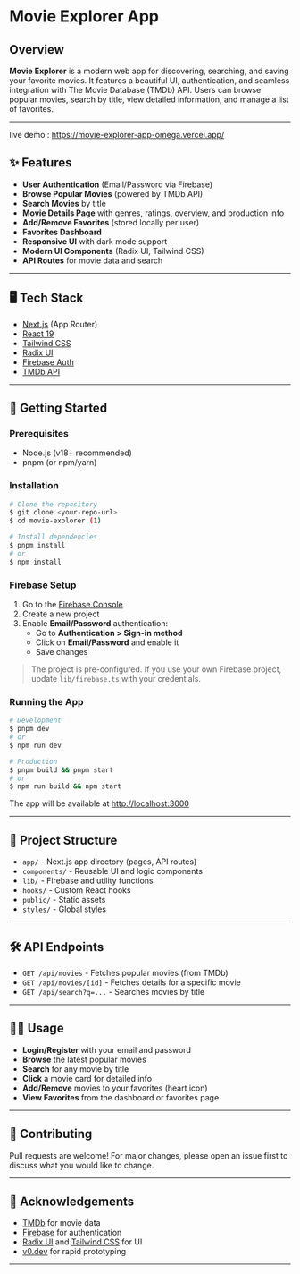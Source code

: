 # Movie Explorer App
## Overview

**Movie Explorer** is a modern web app for discovering, searching, and saving your favorite movies. It features a beautiful UI, authentication, and seamless integration with The Movie Database (TMDb) API. Users can browse popular movies, search by title, view detailed information, and manage a list of favorites.

---

live demo : https://movie-explorer-app-omega.vercel.app/

## ✨ Features

- **User Authentication** (Email/Password via Firebase)
- **Browse Popular Movies** (powered by TMDb API)
- **Search Movies** by title
- **Movie Details Page** with genres, ratings, overview, and production info
- **Add/Remove Favorites** (stored locally per user)
- **Favorites Dashboard**
- **Responsive UI** with dark mode support
- **Modern UI Components** (Radix UI, Tailwind CSS)
- **API Routes** for movie data and search

---

## 🖥️ Tech Stack

- [Next.js](https://nextjs.org/) (App Router)
- [React 19](https://react.dev/)
- [Tailwind CSS](https://tailwindcss.com/)
- [Radix UI](https://www.radix-ui.com/)
- [Firebase Auth](https://firebase.google.com/)
- [TMDb API](https://www.themoviedb.org/documentation/api)

---

## 🚀 Getting Started

### Prerequisites
- Node.js (v18+ recommended)
- pnpm (or npm/yarn)

### Installation

```bash
# Clone the repository
$ git clone <your-repo-url>
$ cd movie-explorer (1)

# Install dependencies
$ pnpm install
# or
$ npm install
```

### Firebase Setup

1. Go to the [Firebase Console](https://console.firebase.google.com/)
2. Create a new project 
3. Enable **Email/Password** authentication:
   - Go to **Authentication > Sign-in method**
   - Click on **Email/Password** and enable it
   - Save changes

> The project is pre-configured. If you use your own Firebase project, update `lib/firebase.ts` with your credentials.

### Running the App

```bash
# Development
$ pnpm dev
# or
$ npm run dev

# Production
$ pnpm build && pnpm start
# or
$ npm run build && npm start
```

The app will be available at [http://localhost:3000](http://localhost:3000)

---

## 📁 Project Structure

- `app/` - Next.js app directory (pages, API routes)
- `components/` - Reusable UI and logic components
- `lib/` - Firebase and utility functions
- `hooks/` - Custom React hooks
- `public/` - Static assets
- `styles/` - Global styles

---

## 🛠️ API Endpoints

- `GET /api/movies` - Fetches popular movies (from TMDb)
- `GET /api/movies/[id]` - Fetches details for a specific movie
- `GET /api/search?q=...` - Searches movies by title

---

## 🧑‍💻 Usage

- **Login/Register** with your email and password
- **Browse** the latest popular movies
- **Search** for any movie by title
- **Click** a movie card for detailed info
- **Add/Remove** movies to your favorites (heart icon)
- **View Favorites** from the dashboard or favorites page

---

## 🤝 Contributing

Pull requests are welcome! For major changes, please open an issue first to discuss what you would like to change.

---

## 🙏 Acknowledgements

- [TMDb](https://www.themoviedb.org/) for movie data
- [Firebase](https://firebase.google.com/) for authentication
- [Radix UI](https://www.radix-ui.com/) and [Tailwind CSS](https://tailwindcss.com/) for UI
- [v0.dev](https://v0.dev/) for rapid prototyping

---


